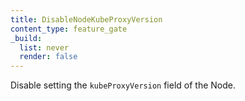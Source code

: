 ```yaml
---
title: DisableNodeKubeProxyVersion
content_type: feature_gate
_build:
  list: never
  render: false
---
```

Disable setting the `kubeProxyVersion` field of the Node.
